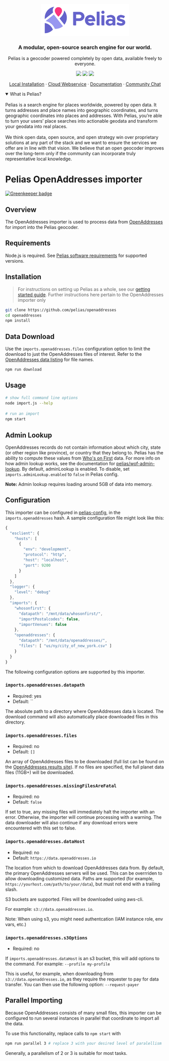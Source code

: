 <p align="center">
  <img height="100" src="https://raw.githubusercontent.com/pelias/design/master/logo/pelias_github/Github_markdown_hero.png">
</p>
<h3 align="center">A modular, open-source search engine for our world.</h3>
<p align="center">Pelias is a geocoder powered completely by open data, available freely to everyone.</p>
<p align="center">
<a href="https://en.wikipedia.org/wiki/MIT_License"><img src="https://img.shields.io/github/license/pelias/api?style=flat&color=orange" /></a>
<a href="https://hub.docker.com/u/pelias"><img src="https://img.shields.io/docker/pulls/pelias/api?style=flat&color=informational" /></a>
<a href="https://gitter.im/pelias/pelias"><img src="https://img.shields.io/gitter/room/pelias/pelias?style=flat&color=yellow" /></a>
</p>
<p align="center">
	<a href="https://github.com/pelias/docker">Local Installation</a> ·
        <a href="https://geocode.earth">Cloud Webservice</a> ·
	<a href="https://github.com/pelias/documentation">Documentation</a> ·
	<a href="https://gitter.im/pelias/pelias">Community Chat</a>
</p>
<details open>
<summary>What is Pelias?</summary>
<br />
Pelias is a search engine for places worldwide, powered by open data. It turns addresses and place names into geographic coordinates, and turns geographic coordinates into places and addresses. With Pelias, you’re able to turn your users’ place searches into actionable geodata and transform your geodata into real places.
<br /><br />
We think open data, open source, and open strategy win over proprietary solutions at any part of the stack and we want to ensure the services we offer are in line with that vision. We believe that an open geocoder improves over the long-term only if the community can incorporate truly representative local knowledge.
</details>

# Pelias OpenAddresses importer

[![Greenkeeper badge](https://badges.greenkeeper.io/pelias/openaddresses.svg)](https://greenkeeper.io/)

## Overview

The OpenAddresses importer is used to process data from [OpenAddresses](http://openaddresses.io/)
for import into the Pelias geocoder.

## Requirements

Node.js is required. See [Pelias software requirements](https://github.com/pelias/documentation/blob/master/requirements.md) for supported versions.

## Installation

> For instructions on setting up Pelias as a whole, see our [getting started guide](https://github.com/pelias/documentation/blob/master/getting_started_install.md). Further instructions here pertain to the OpenAddresses importer only

```bash
git clone https://github.com/pelias/openaddresses
cd openaddresses
npm install
```

## Data Download
Use the `imports.openaddresses.files` configuration option to limit the download to just the OpenAddresses files of interest.
Refer to the [OpenAddresses data listing](https://batch.openaddresses.io/data) for file names.

```bash
npm run download
```

## Usage
```bash
# show full command line options
node import.js --help

# run an import
npm start
```

## Admin Lookup
OpenAddresses records do not contain information about which city, state (or
other region like province), or country that they belong to. Pelias has the
ability to compute these values from [Who's on First](http://whosonfirst.mapzen.com/) data.
For more info on how admin lookup works, see the documentation for
[pelias/wof-admin-lookup](https://github.com/pelias/wof-admin-lookup). By default,
adminLookup is enabled.  To disable, set `imports.adminLookup.enabled` to `false` in Pelias config.

**Note:** Admin lookup requires loading around 5GB of data into memory.

## Configuration
This importer can be configured in [pelias-config](https://github.com/pelias/config), in the `imports.openaddresses`
hash. A sample configuration file might look like this:

```javascript
{
  "esclient": {
    "hosts": [
      {
        "env": "development",
        "protocol": "http",
        "host": "localhost",
        "port": 9200
      }
    ]
  },
  "logger": {
    "level": "debug"
  },
  "imports": {
    "whosonfirst": {
      "datapath": "/mnt/data/whosonfirst/",
      "importPostalcodes": false,
      "importVenues": false
    },
    "openaddresses": {
      "datapath": "/mnt/data/openaddresses/",
      "files": [ "us/ny/city_of_new_york.csv" ]
    }
  }
}
```

The following configuration options are supported by this importer.

### `imports.openaddresses.datapath`

* Required: yes
* Default: ``

The absolute path to a directory where OpenAddresses data is located. The download command will also automatically place downloaded files in this directory.

### `imports.openaddresses.files`

* Required: no
* Default: `[]`

An array of OpenAddresses files to be downloaded (full list can be found on the
[OpenAddresses results site](https://batch.openaddresses.io/data)).
If no files are specified, the full planet data files (11GB+) will be
downloaded.

### `imports.openaddresses.missingFilesAreFatal`

* Required: no
* Default: `false`

If set to true, any missing files will immediately halt the importer with an
error. Otherwise, the importer will continue processing with a warning. The
data downloader will also continue if any download errors were encountered with this set to false.

### `imports.openaddresses.dataHost`

* Required: no
* Default: `https://data.openaddresses.io`

The location from which to download OpenAddresses data from. By default, the
primary OpenAddresses servers will be used. This can be overrriden to allow
downloading customized data. Paths are supported (for example,
`https://yourhost.com/path/to/your/data`), but must not end with a trailing
slash.

S3 buckets are supported. Files will be downloaded using aws-cli.

For example: `s3://data.openaddresses.io`.

Note: When using s3, you might need authentcation (IAM instance role, env vars, etc.)

### `imports.openaddresses.s3Options`

* Required: no

If `imports.openaddresses.dataHost` is an s3 bucket, this will add options to the command.
For example: `--profile my-profile`

This is useful, for example, when downloading from `s3://data.openaddresses.io`,
as they require the requester to pay for data transfer.
You can then use the following option: `--request-payer`

## Parallel Importing

Because OpenAddresses consists of many small files, this importer can be configured to run several instances in parallel that coordinate to import all the data.

To use this functionality, replace calls to `npm start` with

```bash
npm run parallel 3 # replace 3 with your desired level of paralellism
```

Generally, a parallelism of 2 or 3 is suitable for most tasks.
